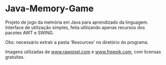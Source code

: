 # Java-Memory-Game
Projeto de jogo da memória em Java para aprendizado da linguagem. Interface de utilização simples, feita utilizando apenas recursos dos pacotes AWT e SWING.

Obs: necessário extrair a pasta 'Resources' no diretório do programa.

Imagens utilizadas de www.rawpixel.com e www.freepik.com, com licensas gratuitas.
